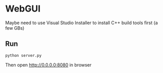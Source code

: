 # WebGUI

Maybe need to use Visual Studio Installer to install C++ build tools first (a few GBs)
## Run
``` 
python server.py
```
Then open http://0.0.0.0:8080 in browser
